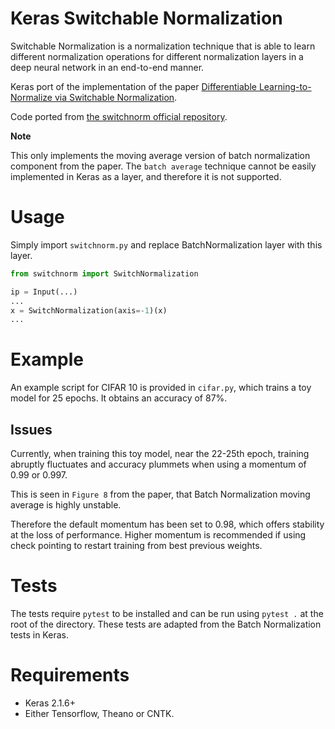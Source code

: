 # Keras Switchable Normalization

Switchable Normalization is a normalization technique that is able to learn different normalization operations for different normalization layers in a deep neural network in an end-to-end manner.

Keras port of the implementation of the paper [Differentiable Learning-to-Normalize via Switchable Normalization](https://arxiv.org/abs/1806.10779).

Code ported from [the switchnorm official repository](https://github.com/switchablenorms/Switchable-Normalization).

**Note**

This only implements the moving average version of batch normalization component from the paper. The `batch average` technique cannot be easily implemented in Keras as a layer, and therefore it is not supported.

# Usage

Simply import `switchnorm.py` and replace BatchNormalization layer with this layer.

```python
from switchnorm import SwitchNormalization

ip = Input(...)
...
x = SwitchNormalization(axis=-1)(x)
...

```

# Example

An example script for CIFAR 10 is provided in `cifar.py`, which trains a toy model for 25 epochs. It obtains an accuracy of 87%.

## **Issues**

Currently, when training this toy model, near the 22-25th epoch, training abruptly fluctuates and accuracy plummets when using a momentum of 0.99 or 0.997.

This is seen in `Figure 8` from the paper, that Batch Normalization moving average is highly unstable.

Therefore the default momentum has been set to 0.98, which offers stability at the loss of performance. Higher momentum is recommended if using check pointing to restart training from best previous weights.

# Tests

The tests require `pytest` to be installed and can be run using `pytest .` at the root of the directory. These tests are adapted from the Batch Normalization tests in Keras.

# Requirements

- Keras 2.1.6+
- Either Tensorflow, Theano or CNTK.
